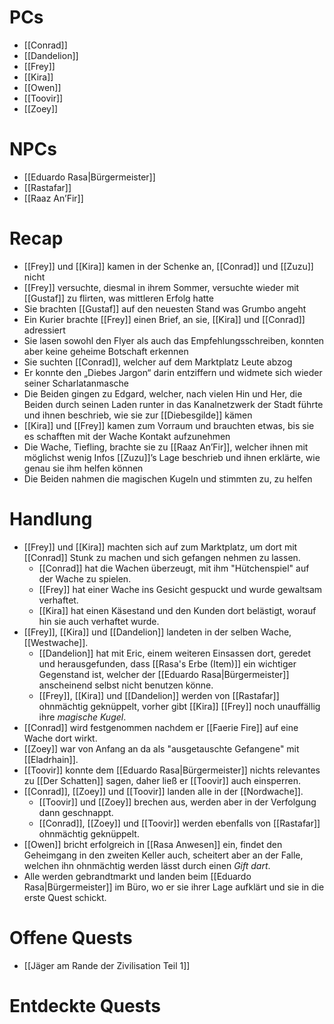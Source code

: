 # PCs

- [[Conrad]]
- [[Dandelion]]
- [[Frey]]
- [[Kira]]
- [[Owen]]
- [[Toovir]]
- [[Zoey]]

# NPCs

- [[Eduardo Rasa|Bürgermeister]]
- [[Rastafar]]
- [[Raaz An’Fir]]

# Recap

- [[Frey]] und [[Kira]] kamen in der Schenke an, [[Conrad]] und [[Zuzu]] nicht
- [[Frey]] versuchte, diesmal in ihrem Sommer, versuchte wieder mit [[Gustaf]] zu flirten, was mittleren Erfolg hatte
- Sie brachten [[Gustaf]] auf den neuesten Stand was Grumbo angeht
- Ein Kurier brachte [[Frey]] einen Brief, an sie, [[Kira]] und [[Conrad]] adressiert
- Sie lasen sowohl den Flyer als auch das Empfehlungsschreiben, konnten aber keine geheime Botschaft erkennen
- Sie suchten [[Conrad]], welcher auf dem Marktplatz Leute abzog
- Er konnte den „Diebes Jargon“ darin entziffern und widmete sich wieder seiner Scharlatanmasche
- Die Beiden gingen zu Edgard, welcher, nach vielen Hin und Her, die Beiden durch seinen Laden runter in das Kanalnetzwerk der Stadt führte und ihnen beschrieb, wie sie zur [[Diebesgilde]] kämen
- [[Kira]] und [[Frey]] kamen zum Vorraum und brauchten etwas, bis sie es schafften mit der Wache Kontakt aufzunehmen
- Die Wache, Tiefling, brachte sie zu [[Raaz An’Fir]], welcher ihnen mit möglichst wenig Infos [[Zuzu]]’s Lage beschrieb und ihnen erklärte, wie genau sie ihm helfen können
- Die Beiden nahmen die magischen Kugeln und stimmten zu, zu helfen

# Handlung

- [[Frey]] und [[Kira]] machten sich auf zum Marktplatz, um dort mit [[Conrad]] Stunk zu machen und sich gefangen nehmen zu lassen.
	- [[Conrad]] hat die Wachen überzeugt, mit ihm "Hütchenspiel" auf der Wache zu spielen.
	- [[Frey]] hat einer Wache ins Gesicht gespuckt und wurde gewaltsam verhaftet.
	- [[Kira]] hat einen Käsestand und den Kunden dort belästigt, worauf hin sie auch verhaftet wurde.
- [[Frey]], [[Kira]] und [[Dandelion]] landeten in der selben Wache, [[Westwache]].
	- [[Dandelion]] hat mit Eric, einem weiteren Einsassen dort, geredet und herausgefunden, dass [[Rasa's Erbe (Item)]] ein wichtiger Gegenstand ist, welcher der [[Eduardo Rasa|Bürgermeister]] anscheinend selbst nicht benutzen könne.
	- [[Frey]], [[Kira]] und [[Dandelion]] werden von [[Rastafar]] ohnmächtig geknüppelt, vorher gibt [[Kira]] [[Frey]] noch unauffällig ihre *magische Kugel*.
- [[Conrad]] wird festgenommen nachdem er [[Faerie Fire]] auf eine Wache dort wirkt.
- [[Zoey]] war von Anfang an da als "ausgetauschte Gefangene" mit [[Eladrhain]].
- [[Toovir]] konnte dem [[Eduardo Rasa|Bürgermeister]] nichts relevantes zu [[Der Schatten]] sagen, daher ließ er [[Toovir]] auch einsperren.
- [[Conrad]], [[Zoey]] und [[Toovir]] landen alle in der [[Nordwache]].
	- [[Toovir]] und [[Zoey]] brechen aus, werden aber in der Verfolgung dann geschnappt.
	- [[Conrad]], [[Zoey]] und [[Toovir]] werden ebenfalls von [[Rastafar]] ohnmächtig geknüppelt.
- [[Owen]] bricht erfolgreich in [[Rasa Anwesen]] ein, findet den Geheimgang in den zweiten Keller auch, scheitert aber an der Falle, welchen ihn ohnmächtig werden lässt durch einen *Gift dart*.
- Alle werden gebrandtmarkt und landen beim [[Eduardo Rasa|Bürgermeister]] im Büro, wo er sie ihrer Lage aufklärt und sie in die erste Quest schickt.

# Offene Quests

- [[Jäger am Rande der Zivilisation Teil 1]]

# Entdeckte Quests



